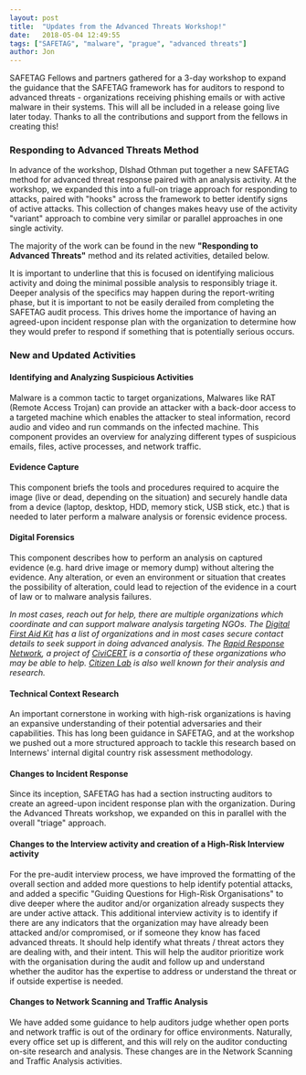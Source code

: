 ```yaml
---
layout: post
title:  "Updates from the Advanced Threats Workshop!"
date:   2018-05-04 12:49:55
tags: ["SAFETAG", "malware", "prague", "advanced threats"]
author: Jon
---
```


SAFETAG Fellows and partners gathered for a 3-day workshop to expand the guidance that the SAFETAG framework has for auditors to respond to advanced threats - organizations receiving phishing emails or with active malware in their systems. This will all be included in a release going live later today.  Thanks to all the contributions and support from the fellows in creating this!

### Responding to Advanced Threats Method

In advance of the workshop, Dlshad Othman put together a new SAFETAG method for advanced threat response paired with an analysis activity. At the workshop, we expanded this into a full-on triage approach for responding to attacks, paired with  "hooks" across the framework to better identify signs of active attacks.  This collection of changes makes heavy use of the activity "variant" approach to combine very similar or parallel approaches in one single activity.

The majority of the work can be found in the new **"Responding to Advanced Threats"** method and its related activities, detailed below.

It is important to underline that this is focused on identifying malicious activity and doing the minimal possible analysis to responsibly triage it. Deeper analysis of the specifics may happen during the report-writing phase, but it is important to not be easily derailed from completing the SAFETAG audit process.  This drives home the importance of having an agreed-upon incident response plan with the organization to determine how they would prefer to respond if something that is potentially serious occurs.

### New and Updated Activities

#### Identifying and Analyzing Suspicious Activities

Malware is a common tactic to target organizations, Malwares like RAT (Remote Access Trojan) can provide an attacker with a back-door access to a targeted machine which enables the attacker to steal information, record audio and video and run commands on the infected machine. This component provides an overview for analyzing different types of suspicious emails, files, active processes, and network traffic.

#### Evidence Capture

This component briefs the tools and procedures required to acquire the image (live or dead, depending on the situation) and securely handle data from a device (laptop, desktop, HDD, memory stick, USB stick, etc.) that is needed to later perform a malware analysis or forensic evidence process.

#### Digital Forensics

This component describes how to perform an analysis on captured evidence (e.g. hard drive image or memory dump) without altering the evidence. Any alteration, or even an environment or situation that creates the possibility of alteration, could lead to rejection of the evidence in a court of law or to malware analysis failures.

*In most cases, reach out for help, there are multiple organizations which coordinate and can support malware analysis targeting NGOs. The [Digital First Aid Kit](https://rarenet.github.io/DFAK/en/SecureCommunication/) has a list of organizations and in most cases secure contact details to seek support in doing advanced analysis. The [Rapid Response Network](http://www.rarenet.org/), a project of [CiviCERT](https://civicert.org/) is a consortia of these organizations who may be able to help. [Citizen Lab](https://citizenlab.ca/) is also well known for their analysis and research.*

#### Technical Context Research

An important cornerstone in working with high-risk organizations is having an expansive understanding of their potential adversaries and their capabilities. This has long been guidance in SAFETAG, and at the workshop we pushed out a more structured approach to tackle this research based on Internews' internal digital country risk assessment methodology.

#### Changes to Incident Response

Since its inception, SAFETAG has had a section instructing auditors to create an agreed-upon incident response plan with the organization.  During the Advanced Threats workshop, we expanded on this in parallel with the overall "triage" approach.

#### Changes to the Interview activity and creation of a High-Risk Interview activity

For the pre-audit interview process, we have improved the formatting of the overall section and added more questions to help identify potential attacks, and added a specific "Guiding Questions for High-Risk Organisations" to dive deeper where the auditor and/or organization already suspects they are under active attack. This additional interview activity is to identify if there are any indicators that the organization may have already been attacked and/or compromised, or if someone they know has faced advanced threats. It should help identify what threats / threat actors they are dealing with, and their intent. This will help the auditor prioritize work with the organisation during the audit and follow up and understand whether the auditor has the expertise to address or understand the threat or if outside expertise is needed.

#### Changes to Network Scanning and Traffic Analysis

We have added some guidance to help auditors judge whether open ports and network traffic is out of the ordinary for office environments. Naturally, every office set up is different, and this will rely on the auditor conducting on-site research and analysis.  These changes are in the Network Scanning and Traffic Analysis activities.
